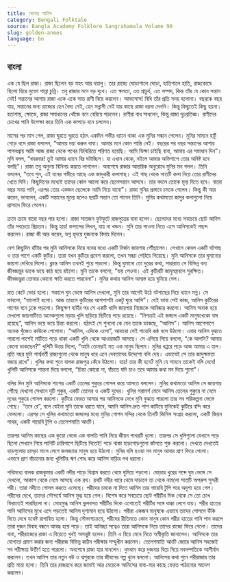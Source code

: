 ```yaml
---
title: সোনার আনিস
category: Bengali Folktale
source: Bangla Academy Folklore Sangrahamala Volume 90
slug: golden-anees
language: bn
---
```


## বাংলা

এক যে ছিল রাজা। রাজা ছিলেন বড় মহৎ আর দয়ালু। তার রাজ্যে ঘোড়াশালে ঘোড়া, হাতিশালে হাতি, রাজকোষে ছিলো হিরে মুক্তো পান্না চুন্নি। তবু রাজার মনে বড় দুঃখ। এত ক্ষমতা, এত প্রাচুর্য, এত সম্পদ, কিন্ত তাঁর যে কোন সন্তান নেই! সন্তানের আশায় রাজা একে একে সাত রাণী বিয়ে করলেন। আফসোস! বিধি তাঁর প্রতি সদয় হলোনা। বছরকে বছর যায়, সন্তানের জন্য রাজ্যের হেন বৈদ্য নেই, হেন সন্নাসী নেই যার কাছে রাজা ধরনা দেননি। কিন্তু কিছুতেই কিছু হয়না। হতাশায়, ক্ষোভে, রাজা সমাধানের খোঁজে বনে বেরিয়ে পড়লেন। রাণীরা বাধ সাধলেন, কিন্তু রাজা দৃঢ়প্রতিজ্ঞ। রাণীদের চোখের পানি উপেক্ষা করে তিনি এক কাপড়ে বনে চললেন।

মাসের পর মাস গেল, রাজা ঘুরতে ঘুরতে হঠাৎ একদিন গভীর ধ্যানে থাকা এক মুনির সন্ধান পেলেন। মুনির সামনে হাটুঁ গেড়ে বসে রাজা বললেন, “আমায় দয়া করুন বাবা। আমার মনে কোন শান্তি নেই। বছরের পর বছর সন্তানের আশায় পাগলপ্রায় আমি আজ রাজা থেকে পথের ভিখিরিতে পরিণত হয়েছি। আমি ভিক্ষা চাইছি বাবা, আমায় এর সমাধান দিন”। মুনি বলল, “খবরদার! তুই আমার ধ্যানে বিঘ্ন ঘটাচ্ছিস। যা এখান থেকে, নইলে আমার অভিশাপে তোর অনিষ্ট হবে বলছি”। রাজা তবু অনুনয় বিনিনয় করতে লাগলেন। অবশেষে রাজার আন্তরিক অনুরোধে মুনির মন গলল। তিনি বললেন, “তবে শুন, এই বনের গভীরে আছে এক জাদুকরী কলাগাছ। এই গাছ থেকে সাতটি কলা নিয়ে তোর রাণীদের খেতে দিবি। কিছুদিনের মধ্যেই তাদের কোল আলো করে ছেলেসন্তান আসবে। তার বদলে তোকে মূল্য দিতে হবে। বারো বছর সময় পাবি, এরপর তোর একজন ছেলেকে আমি নিয়ে যাবো”। রাজা মুনির প্রস্তাবে চমকে গেলেন। কিন্তু কী আর করেন, ভাবলেন, একটি সন্তানের মূল্যে হলেও ছয়টি সন্তান তো পাবেন তিনি। মুনির কথামতো জাদুর কলাগুলো নিয়ে প্রাসাদে ফিরে গেলেন।

ক্রমে ক্রমে বারো বছর পার হলো। রাজা সাতজন ফুটফুটে রাজপুত্রের বাবা হলেন। ছেলেদের মধ্যে সবচেয়ে ছোট আনিস তাঁর সবচেয়ে প্রিয়তম। কিন্তু হায়! কপালের লিখন, যায় না খন্ডন। মুনি তার পাওনা নিতে এসে আনিসকেই পছন্দ করলেন। রাজা কী আর করেন, ভগ্ন হৃদয়ে দুজনকে বিদায় দিলেন।

বেশ কিছুদিন হাঁটার পর মুনি আনিসকে নিয়ে বনের মধ্যে একটি নির্জন জায়গায় পৌঁছালেন। সেখানে কেবল একটি বটগাছ ও তার পাশে একটি কুটির। তারা যখন কুটিরে প্রবেশ করলো, তখন সন্ধ্যা পেরিয়ে গিয়েছে। মুনি আনিসকে তার ঘুমানোর জায়গা দেখিয়ে দিলো। ক্লান্ত আনিস তখনই শুয়ে পড়লো। কিন্তু ঘুমানো তো দুরের কথা, সারারাত সে বিভিন্ন বন্য জীবজন্তুর ডাকে ভয়ে কাঠ হয়ে রইলো। মুনি তাকে বললো, “ভয় পেওনা। এই কুটিরটি জাদুমন্ত্রবলে সুরক্ষিত। জীবজন্তুরা তোমার কোনো ক্ষতি করতে পারবেনা”। মুনির কথায় আনিস আশ্বস্ত হয়ে ঘুমিয়ে গেল।

রাত কেটে ভোর হলো। সকালে ঘুম ভেঙ্গে আনিস দেখলো, মুনি তার আগেই উঠে বটগাছের নিচে ধ্যানে মগ্ন। সে ভাবলো, “ভালোই হলো। আজ তাহলে কুটিরের আশপাশটা একটু ঘুরে আসি”। যেই ভাবা সেই কাজ, আনিস কুটিরের পাশের বনে ঢুকে পড়লো। কিছুক্ষণ হাটাঁর পর সে একটি খালি জায়গায় নিজেকে আবিষ্কার করলো। আনিস অবাক হয়ে দেখলো জায়গাটিতে অনেকগুলো মড়ার খুলি ছড়িয়ে ছিটিয়ে পড়ে রয়েছে। “নিশ্চয়ই এই জঙ্গলে একটি মানুষখেকো বাঘ রয়েছে”, আনিস ভয়ে ভয়ে চিন্তা করলো। হঠাৎই সে শুনলো কে যেন তাকে ডাকছে, “আনিস”। আনিস আশেপাশে অনেক খুঁজেও কাউকে পেলোনা। “আনিস, এদিকে এসো”, আবারো সেই গায়েবি কন্ঠ বলে উঠলো। এবার আনিস বুঝতে পারলো পাশেই মাটিতে পড়ে থাকা একটি খুলি থেকে আওয়াজটি আসছে। সে এগিয়ে গিয়ে বললো, “কে আপনি? আমায় কেনো ডাকছেন?” খুলিটি উত্তর দিলো, “আমি তোমারই মত এক মানুষ ছিলাম। মুনির খপ্পরে পড়ে আজ আমার এ হাল। প্রতি বছর মুনি পার্শ্ববর্তী রাজ্যগুলো থেকে মানুষ ধরে এনে দেবতাদের উদ্দেশ্যে বলি দেয়। এভাবেই সে তার জাদুক্ষমতা বজায় রাখে”। খুলির কথা শুনে বালক রাজপুত্র কেঁদে উঠলো। হায়! তার কী হবে? মুনি যে সামনে তাকেই বলি দেবে! খুলিটি আনিসকে শান্তনা দিয়ে বললো, “চিন্তা কোরো না, বাঁচতে যদি চাও তবে আমার কথা মন দিয়ে শুনো”।

বলির দিন মুনি আনিসকে পাশের একটি তেলের পুকুরে গোসল করে আসতে বললেন। মুনির কথামতো আনিস সে জায়গায় পৌঁছে দেখলো সেখানে দুটি পুকুর, একটি তেলের ও একটি দুধের। খুলির পরামর্শ মেনে আনিস তেলের পুকুরে না নেমে দুধের পুকুরে গোসল করলো। কুটিরে ফেরত আসার পর আনিসকে দেখে মুনি বুঝতে পারলো তার সব পরিকল্পনা ভেস্তে গেছে। “তবে রে”, বলে যেইনা মুনি তাকে ধরতে যাবে, অমনি আনিস দ্রুত পাশ কাটিয়ে মুনিকেই কুটিরে বন্দি করে ফেললো। এরপর সে খুলির কথামতো জঙ্গলের মধ্যে মুনির গোপন মন্দির থেকে তিনটি জিনিস সংগ্রহ করলো, একটি জিয়ন পাথর, একটি গায়েবি টুপি ও তেলেশমাতি আংটি।

তারপর আনিস কাছের এক কুয়ো থেকে এক বালতি পানি নিয়ে জীয়ন পাথরটি ধুলো। তারপর সে খুলিগুলো যেখানে পড়ে ছিলো সেখানে গিয়ে পানিটি চারিপাশে ছিটিয়ে দিতেই! পড়ে থাকা হাড়গোড়গুলো কাঁপতে শুরু করলো। দেখতে দেখতেই হাড়গুলোয় চামড়া মাংস লেগে জলজ্যান্ত মানুষ হয়ে উঠলো। মুনির বলি হওয়া সব মানুষ আবার প্রাণ ফিরে পেলো। এভাবে প্রাণ বাঁচানোর জন্য খুলিটির ঋণ শোধ করে আনিস বাড়ির পথ ধরলো।

পথিমধ্যে বালক রাজকুমার একটি নদীর পাড়ে বিশ্রাম করতে থেমে ঘুমিয়ে পড়লো। ঘোড়ার খুরের শব্দে ঘুম ভেঙ্গে সে দেখলো, আকাশ থেকে নেমে আসছে এক রথ। রথটি নদীর ধারে থেমে দাড়ালে তা থেকে নামলো সাতটি অপরুপ সুন্দরী পরী। তারা নদীতে গোসল করতে এসেছে। পরীদের চমকে না দিতে আনিস তার গায়েবি টুপি পরে অদৃশ্য হয়ে গেল। পরীদের দেখে, তাদের সৌন্দর্যে আনিস মুগ্ধ হয়ে গেল। বিশেষ করে সবচেয়ে ছোট পরীটির দিক থেকে সে তো চোখ ফিরাতেই পারছিলো না। মোহমুগ্ধ আনিস ভুলবসত পরীটির দিকে এগোতেই পরীটির সঙ্গে ধাক্কা লেগে যায়। পরীর হাতের পানি আনিসের মুখে এসে পড়তেই আনিস দৃশ্যমান হয়ে উঠলো। পরীরা একজন মানুষকে এভাবে তাদের গোসলে উঁকি দিতে দেখে যথেষ্ট রাগান্বিত হলো। কিন্তু সৌভাগ্যক্রমে, পরীদের রীতিমতে কোন মানুষ কোন পরীর হাতের পানি পান করলে তারা দুজন বিবাহ বন্ধনে আবদ্ধ হয়ে পড়ে। তাই অনিচ্ছা সত্বেও তারা আনিসকে নিয়ে তাদের রাজ্যে ফিরে গেলো। তাদের বাবা, পরীরাজ্যের রাজা এ বিয়েতে খুবই অসন্তুষ্ট হলেন। তিনি এ বিয়ে মেনে নিতে অস্বীকৃতি জানালেন। আনিসকে তার যোগ্যতা প্রমাণ করার জন্য পরীরাজ বিভিন্ন কঠিন পরীক্ষার সম্মুখীন করলেন। তেলেশমাতি আংটি জোরে আনিস সহজেই সব পরীক্ষায় উত্তীর্ণ হতে পারলো। অবশেষে রাজা হার মানলেন। ধুমধাম করে দুজনার বিয়ে দিয়ে নবদম্পতিকে আশীর্বাদ করলেন। তখন আনিস তার নতুন বউ ও শ্বশুরকে তার জীবনের গল্প খুলে বললো। আনিসের কথা শুনে পরীরাজার তার প্রতি মায়া হলো। তিনি তার রাজরথে করে জামাই আর মেয়েকে আনিসের বাবা-মার কাছে ফেরত পাঠানোর আদেশ করলেন।
